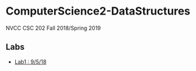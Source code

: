 # ComputerScience2-DataStructures
NVCC CSC 202 Fall 2018/Spring 2019

## Labs
 - [Lab1 : 9/5/18][1]

[1]:https://github.com/crickon/ComputerScience2-DataStructures/tree/master/Lab1
